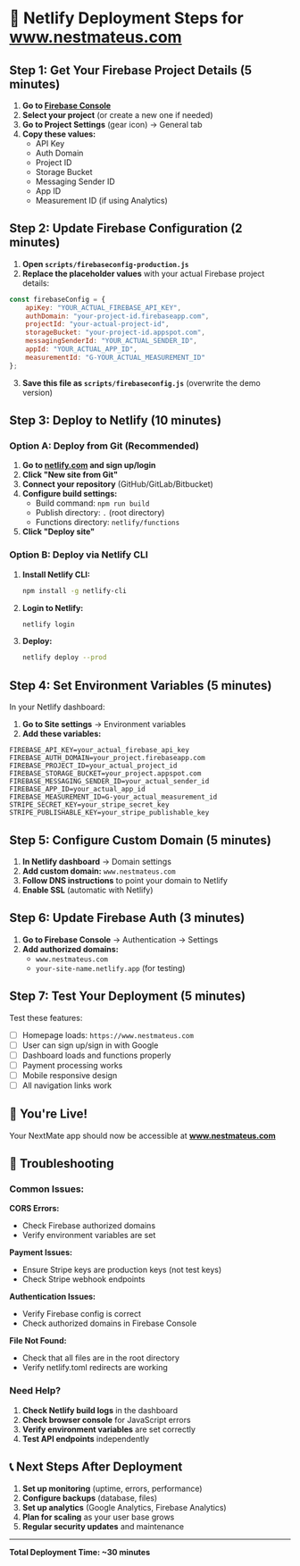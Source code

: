 # 🚀 Netlify Deployment Steps for www.nestmateus.com

## Step 1: Get Your Firebase Project Details (5 minutes)

1. **Go to [Firebase Console](https://console.firebase.google.com)**
2. **Select your project** (or create a new one if needed)
3. **Go to Project Settings** (gear icon) → General tab
4. **Copy these values:**
   - API Key
   - Auth Domain
   - Project ID
   - Storage Bucket
   - Messaging Sender ID
   - App ID
   - Measurement ID (if using Analytics)

## Step 2: Update Firebase Configuration (2 minutes)

1. **Open `scripts/firebaseconfig-production.js`**
2. **Replace the placeholder values** with your actual Firebase project details:

```javascript
const firebaseConfig = {
    apiKey: "YOUR_ACTUAL_FIREBASE_API_KEY",
    authDomain: "your-project-id.firebaseapp.com",
    projectId: "your-actual-project-id",
    storageBucket: "your-project-id.appspot.com",
    messagingSenderId: "YOUR_ACTUAL_SENDER_ID",
    appId: "YOUR_ACTUAL_APP_ID",
    measurementId: "G-YOUR_ACTUAL_MEASUREMENT_ID"
};
```

3. **Save this file as `scripts/firebaseconfig.js`** (overwrite the demo version)

## Step 3: Deploy to Netlify (10 minutes)

### Option A: Deploy from Git (Recommended)

1. **Go to [netlify.com](https://netlify.com) and sign up/login**
2. **Click "New site from Git"**
3. **Connect your repository** (GitHub/GitLab/Bitbucket)
4. **Configure build settings:**
   - Build command: `npm run build`
   - Publish directory: `.` (root directory)
   - Functions directory: `netlify/functions`
5. **Click "Deploy site"**

### Option B: Deploy via Netlify CLI

1. **Install Netlify CLI:**
   ```bash
   npm install -g netlify-cli
   ```

2. **Login to Netlify:**
   ```bash
   netlify login
   ```

3. **Deploy:**
   ```bash
   netlify deploy --prod
   ```

## Step 4: Set Environment Variables (5 minutes)

In your Netlify dashboard:

1. **Go to Site settings** → Environment variables
2. **Add these variables:**

```
FIREBASE_API_KEY=your_actual_firebase_api_key
FIREBASE_AUTH_DOMAIN=your_project.firebaseapp.com
FIREBASE_PROJECT_ID=your_actual_project_id
FIREBASE_STORAGE_BUCKET=your_project.appspot.com
FIREBASE_MESSAGING_SENDER_ID=your_actual_sender_id
FIREBASE_APP_ID=your_actual_app_id
FIREBASE_MEASUREMENT_ID=G-your_actual_measurement_id
STRIPE_SECRET_KEY=your_stripe_secret_key
STRIPE_PUBLISHABLE_KEY=your_stripe_publishable_key
```

## Step 5: Configure Custom Domain (5 minutes)

1. **In Netlify dashboard** → Domain settings
2. **Add custom domain:** `www.nestmateus.com`
3. **Follow DNS instructions** to point your domain to Netlify
4. **Enable SSL** (automatic with Netlify)

## Step 6: Update Firebase Auth (3 minutes)

1. **Go to Firebase Console** → Authentication → Settings
2. **Add authorized domains:**
   - `www.nestmateus.com`
   - `your-site-name.netlify.app` (for testing)

## Step 7: Test Your Deployment (5 minutes)

Test these features:
- [ ] Homepage loads: `https://www.nestmateus.com`
- [ ] User can sign up/sign in with Google
- [ ] Dashboard loads and functions properly
- [ ] Payment processing works
- [ ] Mobile responsive design
- [ ] All navigation links work

## 🎉 You're Live!

Your NextMate app should now be accessible at **www.nestmateus.com**

## 🔧 Troubleshooting

### Common Issues:

**CORS Errors:**
- Check Firebase authorized domains
- Verify environment variables are set

**Payment Issues:**
- Ensure Stripe keys are production keys (not test keys)
- Check Stripe webhook endpoints

**Authentication Issues:**
- Verify Firebase config is correct
- Check authorized domains in Firebase Console

**File Not Found:**
- Check that all files are in the root directory
- Verify netlify.toml redirects are working

### Need Help?

1. **Check Netlify build logs** in the dashboard
2. **Check browser console** for JavaScript errors
3. **Verify environment variables** are set correctly
4. **Test API endpoints** independently

## 📞 Next Steps After Deployment

1. **Set up monitoring** (uptime, errors, performance)
2. **Configure backups** (database, files)
3. **Set up analytics** (Google Analytics, Firebase Analytics)
4. **Plan for scaling** as your user base grows
5. **Regular security updates** and maintenance

---

**Total Deployment Time: ~30 minutes**


